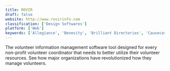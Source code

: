 ```yaml
---
title: ROVIR
draft: false 
website: http://www.rovirinfo.com
classification: ['Design Softwares']
platform: ['Web']
keywords: ['Allegiance', 'Benevity', 'Brilliant Directories', 'Causecast', 'Commit Change', 'DonorStudio Suite', 'EMS Planner', 'Fundly Connect', 'GivePulse', 'Group Plus', 'List Master CRM', 'Samaritan', 'SignUpGenius', 'SuperMeets', 'Volgistics', 'Volunteer Matrix', 'Volunteer Scheduler Pro', 'VolunteerKinetic', 'VolunteerLocal', 'VolunteerMark', 'VolunteerUP']
---
```

The volunteer information management software tool designed for every non-profit volunteer coordinator that needs to better utilize their volunteer resources. See how major organizations have revolutionized how they manage volunteers.